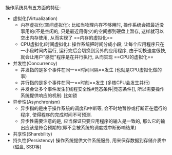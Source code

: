 操作系统具有五方面的特征:
- 虚拟化(Virtualization)
	- 内存虚拟化(空间虚拟化): 比如当物理内存不够用时, 操作系统会把最近没事用的(不是空闲的, 只是最近用得少)的空间挪到硬盘上暂存, 这样就可以空出内存使用, 从而实现了 ==内存的虚拟化==
	- CPU虚拟化(时间虚拟化): 操作系统把时间分成小段, 让每个应用程序只在一小段时间内运行, 运行完后会切换到另外的应用程序, 由于切换速度很快, 就会让用户"感觉"程序是在并行执行, 从而实现 ==CPU的虚拟化== 
- 并发性(Concurrency)
	- 并发指的是多个事件在同一==时间间隔==发生 (也就是CPU虚拟化做的事)
	- 并行指的是多个事件在同一==时刻==发生 (多核CPU会发生并行)
	- 并发会让多个事件发生[[线程安全性#竞态条件|竞态条件]], 所以需要操作系统提供响应的机制: 比如锁
- 异步性(Asynchronism)
	- 异步指的是由于操作系统的调度和中断等, 会不时地暂停或打断正在运行的程序, 使得程序的完成时间不可预测.
	- 异步性需要注意的是, 应当保证只要应用程序的输入是一致的, 那么它的输出应该是符合预期的(即不会被系统的调度或中断影响结果)
- 共享性(Sharebility)
- 持久性(Persistency)
	操作系统提供文件系统服务, 用来保存数据到存储介质中(磁盘, SSD等)